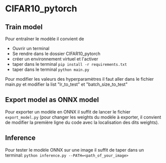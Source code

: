 # CIFAR10_pytorch

## Train model

Pour entraîner le modèle il convient de 
- Ouvrir un terminal
- Se rendre dans le dossier CIFAR10_pytorch
- créer un environnement virtuel et l'activer
- taper dans le terminal ```pip install -r requirements.txt```
- taper dans le terminal ```python main.py```

Pour modifier les valeurs des hyperparamètres il faut aller dans le fichier main.py et modifier la list "lr_to_test" et "batch_size_to_test"

## Export model as ONNX model

Pour exporter un modèle en ONNX il suffit de lancer le fichier ```export_model.py``` (pour changer les weights du modèle à exporter, il convient de modifier la première ligne du code avec la localisation des dits weights).


## Inference

Pour tester le modèle ONNX sur une image il suffit de taper dans un terminal:
```python inference.py --PATH=<path_of_your_image>```
